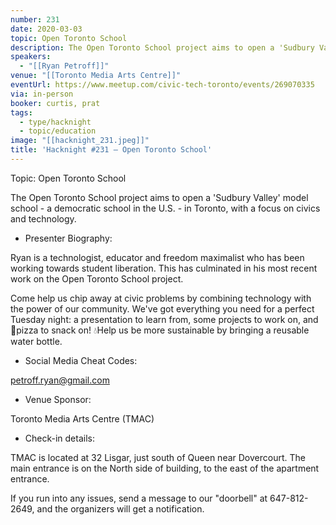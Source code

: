 ```yaml
---
number: 231
date: 2020-03-03
topic: Open Toronto School
description: The Open Toronto School project aims to open a 'Sudbury Valley' model school - a democratic school in the U.S. - in Toronto, with a focus on civics and technology.
speakers:
  - "[[Ryan Petroff]]"
venue: "[[Toronto Media Arts Centre]]"
eventUrl: https://www.meetup.com/civic-tech-toronto/events/269070335
via: in-person
booker: curtis, prat
tags:
  - type/hacknight
  - topic/education
image: "[[hacknight_231.jpeg]]"
title: 'Hacknight #231 – Open Toronto School'
---
```


Topic: Open Toronto School

The Open Toronto School project aims to open a 'Sudbury Valley' model school - a democratic school in the U.S. - in Toronto, with a focus on civics and technology.

+ Presenter Biography:

Ryan is a technologist, educator and freedom maximalist who has been working towards student liberation. This has culminated in his most recent work on the Open Toronto School project.

Come help us chip away at civic problems by combining technology with the power of our community. We've got everything you need for a perfect Tuesday night: a presentation to learn from, some projects to work on, and 🍕pizza to snack on! 💧Help us be more sustainable by bringing a reusable water bottle.

+ Social Media Cheat Codes:

petroff.ryan@gmail.com


+ Venue Sponsor:

Toronto Media Arts Centre (TMAC)

+ Check-in details:

TMAC is located at 32 Lisgar, just south of Queen near Dovercourt. The main entrance is on the North side of building, to the east of the apartment entrance.

If you run into any issues, send a message to our "doorbell" at 647-812-2649, and the organizers will get a notification.
